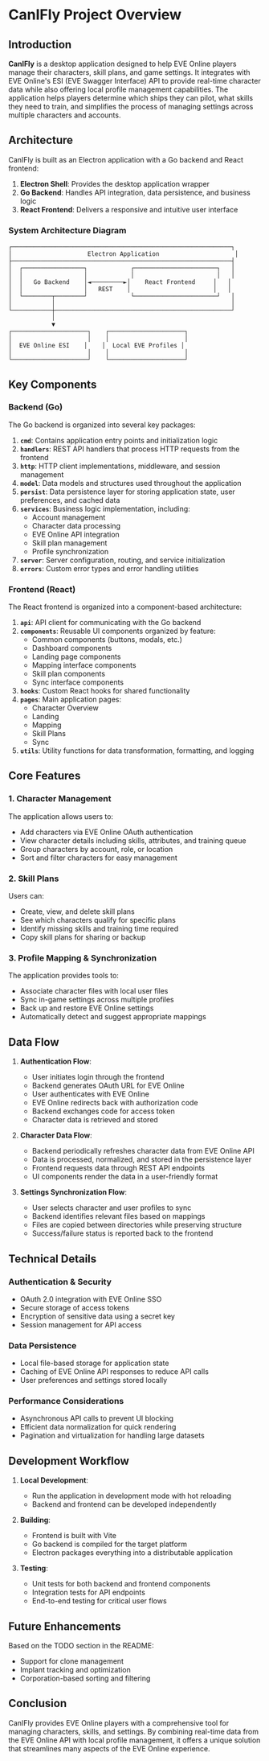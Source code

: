 # CanIFly Project Overview

## Introduction

**CanIFly** is a desktop application designed to help EVE Online players manage their characters, skill plans, and game settings. It integrates with EVE Online's ESI (EVE Swagger Interface) API to provide real-time character data while also offering local profile management capabilities. The application helps players determine which ships they can pilot, what skills they need to train, and simplifies the process of managing settings across multiple characters and accounts.

## Architecture

CanIFly is built as an Electron application with a Go backend and React frontend:

1. **Electron Shell**: Provides the desktop application wrapper
2. **Go Backend**: Handles API integration, data persistence, and business logic
3. **React Frontend**: Delivers a responsive and intuitive user interface

### System Architecture Diagram

```
┌─────────────────────────────────────────────────────────────┐
│                     Electron Application                     │
├─────────────────────────────────────────────────────────────┤
│  ┌─────────────────┐            ┌───────────────────────┐   │
│  │                 │            │                       │   │
│  │   Go Backend    │◄─────────►│    React Frontend     │   │
│  │                 │   REST    │                       │   │
│  └────────┬────────┘            └───────────────────────┘   │
│           │                                                 │
└───────────┼─────────────────────────────────────────────────┘
            │
            ▼
┌─────────────────────┐    ┌─────────────────────┐
│                     │    │                     │
│  EVE Online ESI    │    │  Local EVE Profiles │
│                     │    │                     │
└─────────────────────┘    └─────────────────────┘
```

## Key Components

### Backend (Go)

The Go backend is organized into several key packages:

1. **`cmd`**: Contains application entry points and initialization logic
2. **`handlers`**: REST API handlers that process HTTP requests from the frontend
3. **`http`**: HTTP client implementations, middleware, and session management
4. **`model`**: Data models and structures used throughout the application
5. **`persist`**: Data persistence layer for storing application state, user preferences, and cached data
6. **`services`**: Business logic implementation, including:
   - Account management
   - Character data processing
   - EVE Online API integration
   - Skill plan management
   - Profile synchronization
7. **`server`**: Server configuration, routing, and service initialization
8. **`errors`**: Custom error types and error handling utilities

### Frontend (React)

The React frontend is organized into a component-based architecture:

1. **`api`**: API client for communicating with the Go backend
2. **`components`**: Reusable UI components organized by feature:
   - Common components (buttons, modals, etc.)
   - Dashboard components
   - Landing page components
   - Mapping interface components
   - Skill plan components
   - Sync interface components
3. **`hooks`**: Custom React hooks for shared functionality
4. **`pages`**: Main application pages:
   - Character Overview
   - Landing
   - Mapping
   - Skill Plans
   - Sync
5. **`utils`**: Utility functions for data transformation, formatting, and logging

## Core Features

### 1. Character Management

The application allows users to:
- Add characters via EVE Online OAuth authentication
- View character details including skills, attributes, and training queue
- Group characters by account, role, or location
- Sort and filter characters for easy management

### 2. Skill Plans

Users can:
- Create, view, and delete skill plans
- See which characters qualify for specific plans
- Identify missing skills and training time required
- Copy skill plans for sharing or backup

### 3. Profile Mapping & Synchronization

The application provides tools to:
- Associate character files with local user files
- Sync in-game settings across multiple profiles
- Back up and restore EVE Online settings
- Automatically detect and suggest appropriate mappings

## Data Flow

1. **Authentication Flow**:
   - User initiates login through the frontend
   - Backend generates OAuth URL for EVE Online
   - User authenticates with EVE Online
   - EVE Online redirects back with authorization code
   - Backend exchanges code for access token
   - Character data is retrieved and stored

2. **Character Data Flow**:
   - Backend periodically refreshes character data from EVE Online API
   - Data is processed, normalized, and stored in the persistence layer
   - Frontend requests data through REST API endpoints
   - UI components render the data in a user-friendly format

3. **Settings Synchronization Flow**:
   - User selects character and user profiles to sync
   - Backend identifies relevant files based on mappings
   - Files are copied between directories while preserving structure
   - Success/failure status is reported back to the frontend

## Technical Details

### Authentication & Security

- OAuth 2.0 integration with EVE Online SSO
- Secure storage of access tokens
- Encryption of sensitive data using a secret key
- Session management for API access

### Data Persistence

- Local file-based storage for application state
- Caching of EVE Online API responses to reduce API calls
- User preferences and settings stored locally

### Performance Considerations

- Asynchronous API calls to prevent UI blocking
- Efficient data normalization for quick rendering
- Pagination and virtualization for handling large datasets

## Development Workflow

1. **Local Development**:
   - Run the application in development mode with hot reloading
   - Backend and frontend can be developed independently

2. **Building**:
   - Frontend is built with Vite
   - Go backend is compiled for the target platform
   - Electron packages everything into a distributable application

3. **Testing**:
   - Unit tests for both backend and frontend components
   - Integration tests for API endpoints
   - End-to-end testing for critical user flows

## Future Enhancements

Based on the TODO section in the README:
- Support for clone management
- Implant tracking and optimization
- Corporation-based sorting and filtering

## Conclusion

CanIFly provides EVE Online players with a comprehensive tool for managing characters, skills, and settings. By combining real-time data from the EVE Online API with local profile management, it offers a unique solution that streamlines many aspects of the EVE Online experience. 